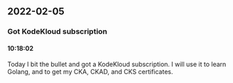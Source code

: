 ## 2022-02-05

### **Got KodeKloud subscription**
#### 10:18:02
Today I bit the bullet and got a KodeKloud subscription.  I will use it to learn Golang, and to get my CKA, CKAD, and CKS certificates.

